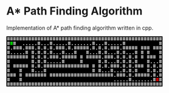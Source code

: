 # A* Path Finding Algorithm
Implementation of A* path finding algorithm written in cpp.

![example1](https://raw.githubusercontent.com/linfredriksson/PathFinding/master/example.png)
